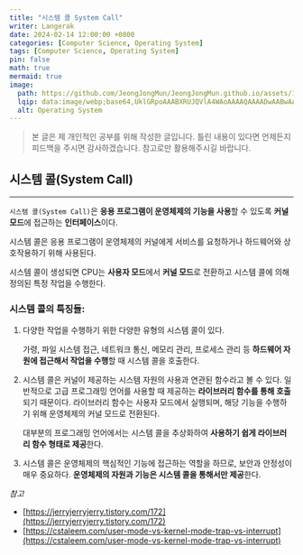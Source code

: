 ```yaml
---
title: "시스템 콜 System Call"
writer: Langerak
date: 2024-02-14 12:00:00 +0800
categories: [Computer Science, Operating System]
tags: [Computer Science, Operating System]
pin: false
math: true
mermaid: true
image:
  path: https://github.com/JeongJongMun/JeongJongMun.github.io/assets/101979073/17607422-85bd-4fc2-b0bb-6465ab4d41fb
  lqip: data:image/webp;base64,UklGRpoAAABXRUJQVlA4WAoAAAAQAAAADwAABwAAQUxQSDIAAAARL0AmbZurmr57yyIiqE8oiG0bejIYEQTgqiDA9vqnsUSI6H+oAERp2HZ65qP/VIAWAFZQOCBCAAAA8AEAnQEqEAAIAAVAfCWkAALp8sF8rgRgAP7o9FDvMCkMde9PK7euH5M1m6VWoDXf2FkP3BqV0ZYbO6NA/VFIAAAA
  alt: Operating System
---
```


> 본 글은 제 개인적인 공부를 위해 작성한 글입니다. 틀린 내용이 있다면 언제든지 피드백을 주시면 감사하겠습니다. 참고로만 활용해주시길 바랍니다.



## 시스템 콜(System Call)

---

`시스템 콜(System Call)`은 **응용 프로그램이 운영체제의 기능을 사용**할 수 있도록 **커널 모드**에 접근하는 **인터페이스**이다.

시스템 콜은 응용 프로그램이 운영체제의 커널에게 서비스를 요청하거나 하드웨어와 상호작용하기 위해 사용된다.

시스템 콜이 생성되면 CPU는 **사용자 모드**에서 **커널 모드**로 전환하고 시스템 콜에 의해 정의된 특정 작업을 수행한다.

### 시스템 콜의 특징들:

1. 다양한 작업을 수행하기 위한 다양한 유형의 시스템 콜이 있다.
    
    가령, 파일 시스템 접근, 네트워크 통신, 메모리 관리, 프로세스 관리 등 **하드웨어 자원에 접근해서 작업을 수행**할 때 시스템 콜을 호출한다.
    
2. 시스템 콜은 커널이 제공하는 시스템 자원의 사용과 연관된 함수라고 볼 수 있다. 일반적으로 고급 프로그래밍 언어를 사용할 때 제공하는 **라이브러리 함수를 통해 호출**되기 때문이다. 라이브러리 함수는 사용자 모드에서 실행되며, 해당 기능을 수행하기 위해 운영체제의 커널 모드로 전환된다.
    
    대부분의 프로그래밍 언어에서는 시스템 콜을 추상화하여 **사용하기 쉽게 라이브러리 함수 형태로 제공**한다.
    
3. 시스템 콜은 운영체제의 핵심적인 기능에 접근하는 역할을 하므로, 보안과 안정성이 매우 중요하다. **운영체제의 자원과 기능은 시스템 콜을 통해서만 제공**한다.


*참고*
- [https://jerryjerryjerry.tistory.com/172](https://jerryjerryjerry.tistory.com/172)
- [https://cstaleem.com/user-mode-vs-kernel-mode-trap-vs-interrupt](https://cstaleem.com/user-mode-vs-kernel-mode-trap-vs-interrupt)